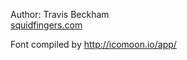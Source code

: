 Author: Travis Beckham  
[squidfingers.com](http://squidfingers.com/)

Font compiled by http://icomoon.io/app/
